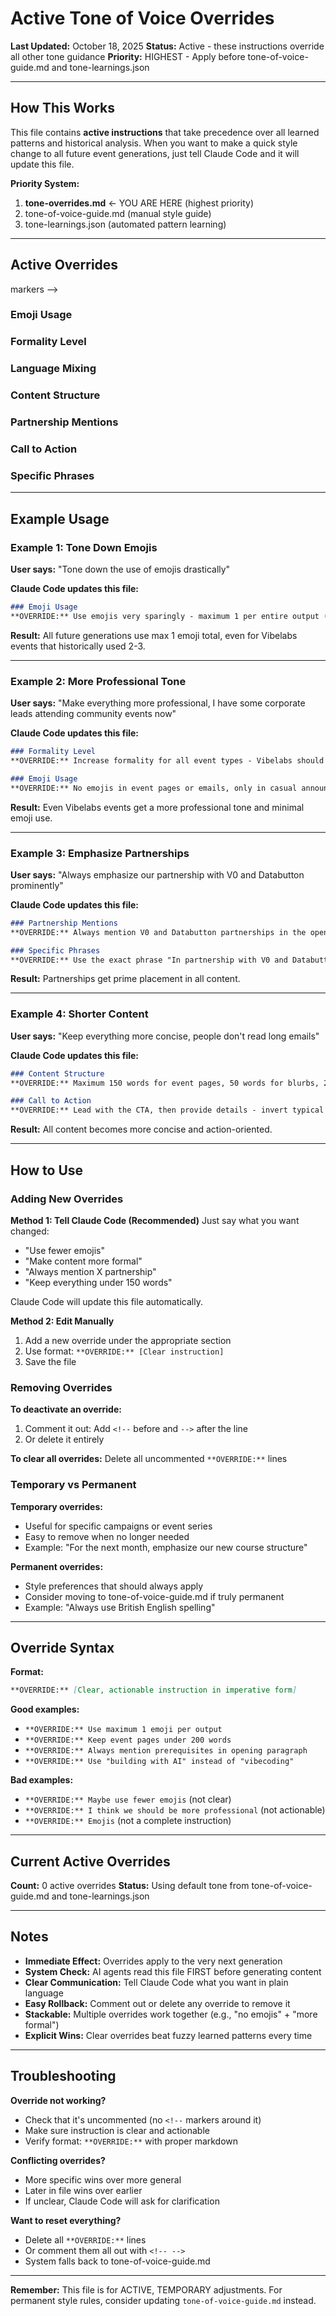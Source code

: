 # Active Tone of Voice Overrides

**Last Updated:** October 18, 2025
**Status:** Active - these instructions override all other tone guidance
**Priority:** HIGHEST - Apply before tone-of-voice-guide.md and tone-learnings.json

---

## How This Works

This file contains **active instructions** that take precedence over all learned patterns and historical analysis. When you want to make a quick style change to all future event generations, just tell Claude Code and it will update this file.

**Priority System:**
1. **tone-overrides.md** ← YOU ARE HERE (highest priority)
2. tone-of-voice-guide.md (manual style guide)
3. tone-learnings.json (automated pattern learning)

---

## Active Overrides

<!-- Add your active instructions below this line -->
<!-- Use clear, direct language - examples provided below -->
<!-- To activate an instruction, uncomment it by removing the <!-- and --> markers -->

### Emoji Usage
<!-- **OVERRIDE:** Use emojis very sparingly - maximum 1 per entire output (all three sections combined) -->
<!-- **OVERRIDE:** No emojis at all in any generated content -->
<!-- **OVERRIDE:** Use emojis more liberally to add personality (3-5 per output) -->

### Formality Level
<!-- **OVERRIDE:** Make all content more formal and professional -->
<!-- **OVERRIDE:** Make all content more casual and conversational -->
<!-- **OVERRIDE:** Use British English spelling and conventions -->

### Language Mixing
<!-- **OVERRIDE:** Use primarily English with minimal Norwegian -->
<!-- **OVERRIDE:** Use primarily Norwegian with minimal English -->
<!-- **OVERRIDE:** Keep all tech terms and platform names in English, everything else in Norwegian -->

### Content Structure
<!-- **OVERRIDE:** Keep all content under 150 words per section (shorter is better) -->
<!-- **OVERRIDE:** Make content longer and more detailed (300-500 words per section) -->
<!-- **OVERRIDE:** Always include a detailed program timeline -->
<!-- **OVERRIDE:** Skip program details and focus on outcomes -->

### Partnership Mentions
<!-- **OVERRIDE:** Always mention V0 pizza sponsorship for Vibelabs events -->
<!-- **OVERRIDE:** Do not assume any partnerships unless explicitly stated -->
<!-- **OVERRIDE:** Emphasize partnerships and sponsors prominently -->

### Call to Action
<!-- **OVERRIDE:** Make CTAs more urgent and action-oriented -->
<!-- **OVERRIDE:** Keep CTAs very low-pressure and optional -->
<!-- **OVERRIDE:** Always include registration links (use placeholder if not provided) -->

### Specific Phrases
<!-- **OVERRIDE:** Avoid the phrase "vibecoding" - use "building with AI" instead -->
<!-- **OVERRIDE:** Always use "AI-assisted development" instead of "AI coding" -->
<!-- **OVERRIDE:** Emphasize "professional code" in every event description -->

---

## Example Usage

### Example 1: Tone Down Emojis

**User says:** "Tone down the use of emojis drastically"

**Claude Code updates this file:**
```markdown
### Emoji Usage
**OVERRIDE:** Use emojis very sparingly - maximum 1 per entire output (all three sections combined)
```

**Result:** All future generations use max 1 emoji total, even for Vibelabs events that historically used 2-3.

---

### Example 2: More Professional Tone

**User says:** "Make everything more professional, I have some corporate leads attending community events now"

**Claude Code updates this file:**
```markdown
### Formality Level
**OVERRIDE:** Increase formality for all event types - Vibelabs should be 5/10 instead of 2/10

### Emoji Usage
**OVERRIDE:** No emojis in event pages or emails, only in casual announcements if absolutely necessary
```

**Result:** Even Vibelabs events get a more professional tone and minimal emoji use.

---

### Example 3: Emphasize Partnerships

**User says:** "Always emphasize our partnership with V0 and Databutton prominently"

**Claude Code updates this file:**
```markdown
### Partnership Mentions
**OVERRIDE:** Always mention V0 and Databutton partnerships in the opening paragraph, not buried later

### Specific Phrases
**OVERRIDE:** Use the exact phrase "In partnership with V0 and Databutton" when applicable
```

**Result:** Partnerships get prime placement in all content.

---

### Example 4: Shorter Content

**User says:** "Keep everything more concise, people don't read long emails"

**Claude Code updates this file:**
```markdown
### Content Structure
**OVERRIDE:** Maximum 150 words for event pages, 50 words for blurbs, 200 words for emails

### Call to Action
**OVERRIDE:** Lead with the CTA, then provide details - invert typical structure
```

**Result:** All content becomes more concise and action-oriented.

---

## How to Use

### Adding New Overrides

**Method 1: Tell Claude Code (Recommended)**
Just say what you want changed:
- "Use fewer emojis"
- "Make content more formal"
- "Always mention X partnership"
- "Keep everything under 150 words"

Claude Code will update this file automatically.

**Method 2: Edit Manually**
1. Add a new override under the appropriate section
2. Use format: `**OVERRIDE:** [Clear instruction]`
3. Save the file

### Removing Overrides

**To deactivate an override:**
1. Comment it out: Add `<!--` before and `-->` after the line
2. Or delete it entirely

**To clear all overrides:**
Delete all uncommented `**OVERRIDE:**` lines

### Temporary vs Permanent

**Temporary overrides:**
- Useful for specific campaigns or event series
- Easy to remove when no longer needed
- Example: "For the next month, emphasize our new course structure"

**Permanent overrides:**
- Style preferences that should always apply
- Consider moving to tone-of-voice-guide.md if truly permanent
- Example: "Always use British English spelling"

---

## Override Syntax

**Format:**
```markdown
**OVERRIDE:** [Clear, actionable instruction in imperative form]
```

**Good examples:**
- `**OVERRIDE:** Use maximum 1 emoji per output`
- `**OVERRIDE:** Keep event pages under 200 words`
- `**OVERRIDE:** Always mention prerequisites in opening paragraph`
- `**OVERRIDE:** Use "building with AI" instead of "vibecoding"`

**Bad examples:**
- `**OVERRIDE:** Maybe use fewer emojis` (not clear)
- `**OVERRIDE:** I think we should be more professional` (not actionable)
- `**OVERRIDE:** Emojis` (not a complete instruction)

---

## Current Active Overrides

**Count:** 0 active overrides
**Status:** Using default tone from tone-of-voice-guide.md and tone-learnings.json

<!-- When you add overrides, they will appear uncommented below this line -->

---

## Notes

- **Immediate Effect:** Overrides apply to the very next generation
- **System Check:** AI agents read this file FIRST before generating content
- **Clear Communication:** Tell Claude Code what you want in plain language
- **Easy Rollback:** Comment out or delete any override to remove it
- **Stackable:** Multiple overrides work together (e.g., "no emojis" + "more formal")
- **Explicit Wins:** Clear overrides beat fuzzy learned patterns every time

---

## Troubleshooting

**Override not working?**
- Check that it's uncommented (no `<!--` markers around it)
- Make sure instruction is clear and actionable
- Verify format: `**OVERRIDE:**` with proper markdown

**Conflicting overrides?**
- More specific wins over more general
- Later in file wins over earlier
- If unclear, Claude Code will ask for clarification

**Want to reset everything?**
- Delete all `**OVERRIDE:**` lines
- Or comment them all out with `<!-- -->`
- System falls back to tone-of-voice-guide.md

---

**Remember:** This file is for ACTIVE, TEMPORARY adjustments. For permanent style rules, consider updating `tone-of-voice-guide.md` instead.
